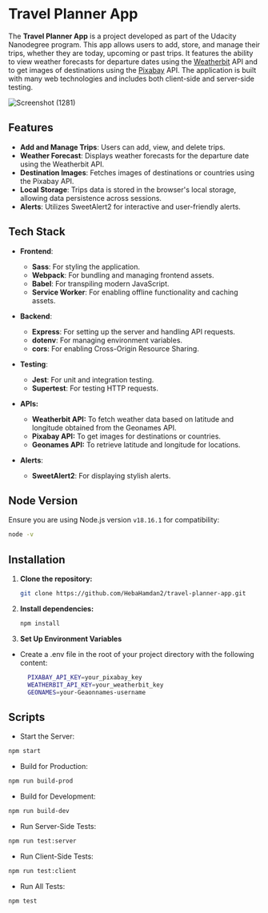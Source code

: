 # Travel Planner App

The **Travel Planner App** is a project developed as part of the Udacity Nanodegree program. This app allows users to add, store, and manage their trips, whether they are today, upcoming or past trips. It features the ability to view weather forecasts for departure dates using the  [Weatherbit](https://www.weatherbit.io/api/) API and to get images of destinations using the [Pixabay](https://pixabay.com/service/about/api/) API. The application is built with many web technologies and includes both client-side and server-side testing.

![Screenshot (1281)](https://github.com/user-attachments/assets/e7c9fe8b-d266-441c-97af-e1f476f39641)


## Features

- **Add and Manage Trips**: Users can add, view, and delete trips.
- **Weather Forecast**: Displays weather forecasts for the departure date using the Weatherbit API.
- **Destination Images**: Fetches images of destinations or countries using the Pixabay API.
- **Local Storage**: Trips data is stored in the browser's local storage, allowing data persistence across sessions.
- **Alerts**: Utilizes SweetAlert2 for interactive and user-friendly alerts.

## Tech Stack

- **Frontend**: 
  - **Sass**: For styling the application.
  - **Webpack**: For bundling and managing frontend assets.
  - **Babel**: For transpiling modern JavaScript.
  - **Service Worker**: For enabling offline functionality and caching assets.
- **Backend**: 
  - **Express**: For setting up the server and handling API requests.
  - **dotenv**: For managing environment variables.
  - **cors**: For enabling Cross-Origin Resource Sharing.
- **Testing**: 
  - **Jest**: For unit and integration testing.
  - **Supertest**: For testing HTTP requests.
- **APIs:**
  - **Weatherbit API:** To fetch weather data based on latitude and longitude obtained from the Geonames API.
  - **Pixabay API:** To get images for destinations or countries.
  - **Geonames API:** To retrieve latitude and longitude for locations.
    
- **Alerts**: 
  - **SweetAlert2**: For displaying stylish alerts.
## Node Version

Ensure you are using Node.js version `v18.16.1` for compatibility:

```bash
node -v
```
## Installation

1. **Clone the repository:**

   ```bash
   git clone https://github.com/HebaHamdan2/travel-planner-app.git
   ```
2. **Install dependencies:**
   ```bash
   npm install
   ```
3. **Set Up Environment Variables**
- Create a .env file in the root of your project directory with the following content:
   ```bash
     PIXABAY_API_KEY=your_pixabay_key
     WEATHERBIT_API_KEY=your_weatherbit_key
     GEONAMES=your-Geaonnames-username

## Scripts
- Start the Server:
```bash
npm start
```
- Build for Production:
```bash
npm run build-prod
```
- Build for Development:
```bash
npm run build-dev
```
- Run Server-Side Tests:
```bash
npm run test:server
```
- Run Client-Side Tests:
```bash
npm run test:client
```
- Run All Tests:
```bash
npm test
```

